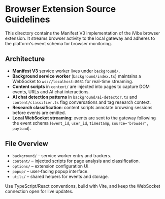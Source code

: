 # Browser Extension Source Guidelines

This directory contains the Manifest V3 implementation of the iVibe browser extension. It streams browser activity to the local gateway and adheres to the platform's event schema for browser monitoring.

## Architecture
- **Manifest V3** service worker lives under `background/`.
- **Background service worker** (`background/index.ts`) maintains a WebSocket to `ws://localhost:8081` for real-time streaming.
- **Content scripts** in `content/` are injected into pages to capture DOM events, URLs and AI chat interactions.
- **AI chat detection patterns** in `background/ai-detector.ts` and `content/classifier.ts` flag conversations and tag research context.
- **Research classification**: content scripts annotate browsing sessions before events are emitted.
- **Local WebSocket streaming**: events are sent to the gateway following the event schema (`event_id`, `user_id`, `timestamp`, `source='browser'`, `payload`).

## File Overview
- `background/` – service worker entry and trackers.
- `content/` – injected scripts for page analysis and classification.
- `options/` – extension configuration UI.
- `popup/` – user-facing popup interface.
- `utils/` – shared helpers for events and storage.

Use TypeScript/React conventions, build with Vite, and keep the WebSocket connection open for live updates.
